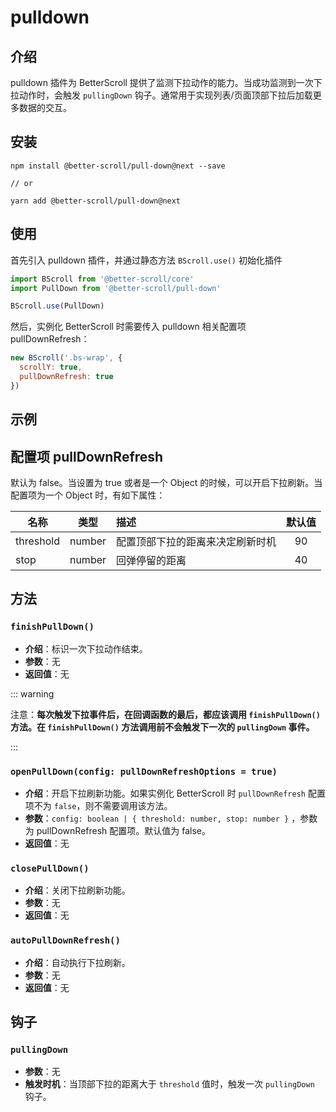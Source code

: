 # pulldown

## 介绍

  pulldown 插件为 BetterScroll 提供了监测下拉动作的能力。当成功监测到一次下拉动作时，会触发 `pullingDown` 钩子。通常用于实现列表/页面顶部下拉后加载更多数据的交互。

## 安装

```shell
npm install @better-scroll/pull-down@next --save

// or

yarn add @better-scroll/pull-down@next
```

## 使用

首先引入 pulldown 插件，并通过静态方法 `BScroll.use()` 初始化插件

```js
import BScroll from '@better-scroll/core'
import PullDown from '@better-scroll/pull-down'

BScroll.use(PullDown)
```

然后，实例化 BetterScroll 时需要传入 pulldown 相关配置项 pullDownRefresh：

```js
new BScroll('.bs-wrap', {
  scrollY: true,
  pullDownRefresh: true
})
```

## 示例

<demo qrcode-url="pulldown/">
  <template slot="code-template">
    <<< @/examples/vue/components/pulldown/default.vue?template
  </template>
  <template slot="code-script">
    <<< @/examples/vue/components/pulldown/default.vue?script
  </template>
  <template slot="code-style">
    <<< @/examples/vue/components/pulldown/default.vue?style
  </template>
  <pulldown-default slot="demo"></pulldown-default>
</demo>

## 配置项 pullDownRefresh

默认为 false。当设置为 true 或者是一个 Object 的时候，可以开启下拉刷新。当配置项为一个 Object 时，有如下属性：

|名称|类型|描述|默认值|
|----------|:-----:|:-----------|:--------:|
| threshold | number | 配置顶部下拉的距离来决定刷新时机 | 90 |
| stop | number | 回弹停留的距离 | 40 |

## 方法

### `finishPullDown()`

  - **介绍**：标识一次下拉动作结束。
  - **参数**：无
  - **返回值**：无

::: warning

注意：**每次触发下拉事件后，在回调函数的最后，都应该调用 `finishPullDown()` 方法。在 `finishPullDown()` 方法调用前不会触发下一次的 `pullingDown` 事件。**

:::

### `openPullDown(config: pullDownRefreshOptions = true)`

  - **介绍**：开启下拉刷新功能。如果实例化 BetterScroll 时 `pullDownRefresh` 配置项不为 `false`，则不需要调用该方法。
  - **参数**：`config: boolean | { threshold: number, stop: number }` ，参数为 pullDownRefresh 配置项。默认值为 false。
  - **返回值**：无

### `closePullDown()`

  - **介绍**：关闭下拉刷新功能。
  - **参数**：无
  - **返回值**：无

### `autoPullDownRefresh()`

  - **介绍**：自动执行下拉刷新。
  - **参数**：无
  - **返回值**：无

## 钩子

### `pullingDown`

- **参数**：无
- **触发时机**：当顶部下拉的距离大于 `threshold` 值时，触发一次 `pullingDown` 钩子。
